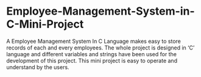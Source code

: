 # Employee-Management-System-in-C-Mini-Project
A Employee Management System In C Language makes easy to store records of each and every employees. The whole project is designed in ‘C’ language and different variables and strings have been used for the development of this project. This mini project is easy to operate and understand by the users.
